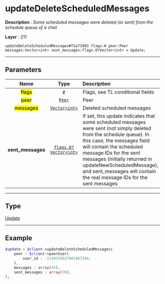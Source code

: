 # updateDeleteScheduledMessages

**Description** : *Some scheduled messages were deleted (or sent) from the schedule queue of a chat*

**Layer** : 211

```tl
updateDeleteScheduledMessages#f2a71983 flags:# peer:Peer messages:Vector<int> sent_messages:flags.0?Vector<int> = Update;
```

---

## Parameters

| Name | Type | Description |
| :---: | :---: | :--- |
| <mark>flags</mark> | [`#`](type/#) | Flags, see TL conditional fields |
| <mark>peer</mark> | [`Peer`](type/Peer) | Peer |
| <mark>messages</mark> | [`Vector<int>`](type/int) | Deleted scheduled messages |
| **sent_messages** | [`flags.0?Vector<int>`](type/int) | If set, this update indicates that some scheduled messages were sent (not simply deleted from the schedule queue).  In this case, the messages field will contain the scheduled message IDs for the sent messages (initially returned in updateNewScheduledMessage), and sent_messages will contain the real message IDs for the sent messages |

---

## Type

[Update](type/Update)

---

## Example

```php
$update = $client->updateDeleteScheduledMessages(
	peer : $client->peerUser(
		user_id : -1150370527681967344,
	),
	messages : array(43),
	sent_messages : array(76),
);
```